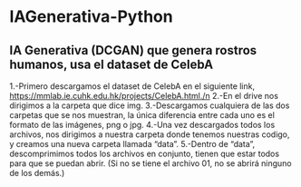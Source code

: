 # IAGenerativa-Python
## IA Generativa (DCGAN) que genera rostros humanos, usa el dataset de CelebA 
1.-Primero descargamos el dataset de CelebA en el siguiente link,
https://mmlab.ie.cuhk.edu.hk/projects/CelebA.html./n
2.-En el drive nos dirigimos a la carpeta que dice img.
3.-Descargamos cualquiera de las dos carpetas que se nos muestran, la única
diferencia entre cada uno es el formato de las imágenes, png o jpg.
4.-Una vez descargados todos los archivos, nos dirigimos a nuestra carpeta
donde tenemos nuestras codigo, y creamos una nueva carpeta llamada
“data”.
5.-Dentro de “data”, descomprimimos todos los archivos en conjunto, tienen
que estar todos para que se puedan abrir. (Si no se tiene el archivo 01, no
se abrirá ninguno de los demás.)
